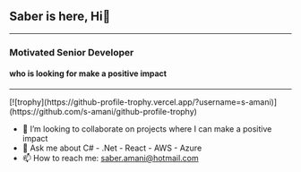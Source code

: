 <h2 style="align: center">Saber is here, Hi👋</h2>
<hr/>
<h3>Motivated Senior Developer <h4>who is looking for make a positive impact</h4></h3>
<hr/>
[![trophy](https://github-profile-trophy.vercel.app/?username=s-amani)](https://github.com/s-amani/github-profile-trophy)

- 👯 I’m looking to collaborate on projects where I can make a positive impact
- 💬 Ask me about C# - .Net - React - AWS - Azure 
- 📫 How to reach me: saber.amani@hotmail.com
